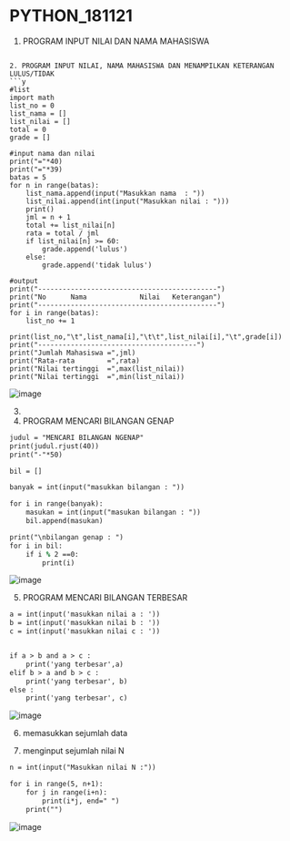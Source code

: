 # PYTHON_181121

1. PROGRAM INPUT NILAI DAN NAMA MAHASISWA

```

2. PROGRAM INPUT NILAI, NAMA MAHASISWA DAN MENAMPILKAN KETERANGAN LULUS/TIDAK
```y
#list
import math
list_no = 0
list_nama = []
list_nilai = []
total = 0
grade = []

#input nama dan nilai
print("="*40)
print("="*39)
batas = 5
for n in range(batas):
    list_nama.append(input("Masukkan nama  : "))
    list_nilai.append(int(input("Masukkan nilai : ")))
    print()
    jml = n + 1
    total += list_nilai[n]
    rata = total / jml
    if list_nilai[n] >= 60:
        grade.append('lulus')
    else:
        grade.append('tidak lulus')

#output
print("--------------------------------------------")
print("No      Nama             Nilai   Keterangan")
print("--------------------------------------------")
for i in range(batas):
    list_no += 1
    print(list_no,"\t",list_nama[i],"\t\t",list_nilai[i],"\t",grade[i])
print("---------------------------------------")
print("Jumlah Mahasiswa =",jml)
print("Rata-rata        =",rata)
print("Nilai tertinggi  =",max(list_nilai))
print("Nilai tertinggi  =",min(list_nilai))
```
![image](https://user-images.githubusercontent.com/93015185/142434943-e61d8c27-b133-4b5f-96b1-b00098fb0186.png)

3.
4. PROGRAM MENCARI BILANGAN GENAP

```y
judul = "MENCARI BILANGAN NGENAP"
print(judul.rjust(40))
print("-"*50)

bil = []

banyak = int(input("masukkan bilangan : "))

for i in range(banyak):
    masukan = int(input("masukan bilangan : "))
    bil.append(masukan)

print("\nbilangan genap : ")
for i in bil:
    if i % 2 ==0:
        print(i)
 ```
 ![image](https://user-images.githubusercontent.com/93015185/142428185-cae52db4-b75e-45b8-93d9-c5d27dc07b85.png)

5. PROGRAM MENCARI BILANGAN TERBESAR

```y
a = int(input('masukkan nilai a : '))
b = int(input('masukkan nilai b : '))
c = int(input('masukkan nilai c : '))


if a > b and a > c :
    print('yang terbesar',a)
elif b > a and b > c :
    print('yang terbesar', b)
else :
    print('yang terbesar', c)
```
![image](https://user-images.githubusercontent.com/93015185/142427850-bb821d67-390a-44ae-944c-171bf5bb80e4.png)

6. memasukkan sejumlah data

7. menginput sejumlah nilai N

```y
n = int(input("Masukkan nilai N :"))

for i in range(5, n+1):
    for j in range(i+n):
        print(i*j, end=" ")
    print("")
```
![image](https://user-images.githubusercontent.com/93015185/142430104-88bbbe4d-e527-452a-a458-33f9d8a3804d.png)
